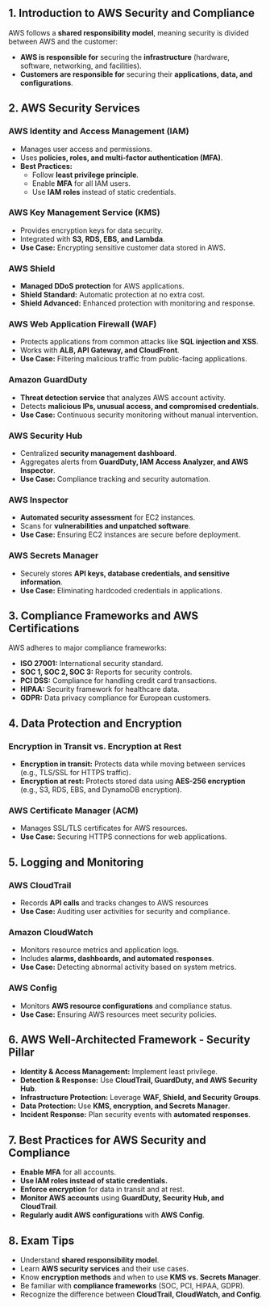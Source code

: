 ## **1. Introduction to AWS Security and Compliance**

AWS follows a **shared responsibility model**, meaning security is divided between AWS and the customer:

- **AWS is responsible for** securing the **infrastructure** (hardware, software, networking, and facilities).
- **Customers are responsible for** securing their **applications, data, and configurations**.

## **2. AWS Security Services**

### **AWS Identity and Access Management (IAM)**

- Manages user access and permissions.
- Uses **policies, roles, and multi-factor authentication (MFA)**.
- **Best Practices:**
    - Follow **least privilege principle**.
    - Enable **MFA** for all IAM users.
    - Use **IAM roles** instead of static credentials.

### **AWS Key Management Service (KMS)**

- Provides encryption keys for data security.
- Integrated with **S3, RDS, EBS, and Lambda**.
- **Use Case:** Encrypting sensitive customer data stored in AWS.

### **AWS Shield**

- **Managed DDoS protection** for AWS applications.
- **Shield Standard:** Automatic protection at no extra cost.
- **Shield Advanced:** Enhanced protection with monitoring and response.

### **AWS Web Application Firewall (WAF)**

- Protects applications from common attacks like **SQL injection and XSS**.
- Works with **ALB, API Gateway, and CloudFront**.
- **Use Case:** Filtering malicious traffic from public-facing applications.

### **Amazon GuardDuty**

- **Threat detection service** that analyzes AWS account activity.
- Detects **malicious IPs, unusual access, and compromised credentials**.
- **Use Case:** Continuous security monitoring without manual intervention.

### **AWS Security Hub**

- Centralized **security management dashboard**.
- Aggregates alerts from **GuardDuty, IAM Access Analyzer, and AWS Inspector**.
- **Use Case:** Compliance tracking and security automation.

### **AWS Inspector**

- **Automated security assessment** for EC2 instances.
- Scans for **vulnerabilities and unpatched software**.
- **Use Case:** Ensuring EC2 instances are secure before deployment.

### **AWS Secrets Manager**

- Securely stores **API keys, database credentials, and sensitive information**.
- **Use Case:** Eliminating hardcoded credentials in applications.

## **3. Compliance Frameworks and AWS Certifications**

AWS adheres to major compliance frameworks:

- **ISO 27001:** International security standard.
- **SOC 1, SOC 2, SOC 3:** Reports for security controls.
- **PCI DSS:** Compliance for handling credit card transactions.
- **HIPAA:** Security framework for healthcare data.
- **GDPR:** Data privacy compliance for European customers.

## **4. Data Protection and Encryption**

### **Encryption in Transit vs. Encryption at Rest**

- **Encryption in transit:** Protects data while moving between services (e.g., TLS/SSL for HTTPS traffic).
- **Encryption at rest:** Protects stored data using **AES-256 encryption** (e.g., S3, RDS, EBS, and DynamoDB encryption).

### **AWS Certificate Manager (ACM)**

- Manages SSL/TLS certificates for AWS resources.
- **Use Case:** Securing HTTPS connections for web applications.

## **5. Logging and Monitoring**

### **AWS CloudTrail**

- Records **API calls** and tracks changes to AWS resources
- **Use Case:** Auditing user activities for security and compliance.

### **Amazon CloudWatch**

- Monitors resource metrics and application logs.
- Includes **alarms, dashboards, and automated responses**.
- **Use Case:** Detecting abnormal activity based on system metrics.

### **AWS Config**

- Monitors **AWS resource configurations** and compliance status.
- **Use Case:** Ensuring AWS resources meet security policies.

## **6. AWS Well-Architected Framework - Security Pillar**

- **Identity & Access Management:** Implement least privilege.
- **Detection & Response:** Use **CloudTrail, GuardDuty, and AWS Security Hub**.
- **Infrastructure Protection:** Leverage **WAF, Shield, and Security Groups**.
- **Data Protection:** Use **KMS, encryption, and Secrets Manager**.
- **Incident Response:** Plan security events with **automated responses**.

## **7. Best Practices for AWS Security and Compliance**

- **Enable MFA** for all accounts.
- **Use IAM roles instead of static credentials.**
- **Enforce encryption** for data in transit and at rest.
- **Monitor AWS accounts** using **GuardDuty, Security Hub, and CloudTrail**.
- **Regularly audit AWS configurations** with **AWS Config**.

## **8. Exam Tips**

- Understand **shared responsibility model**.
- Learn **AWS security services** and their use cases.
- Know **encryption methods** and when to use **KMS vs. Secrets Manager**.
- Be familiar with **compliance frameworks** (SOC, PCI, HIPAA, GDPR).
- Recognize the difference between **CloudTrail, CloudWatch, and Config**.